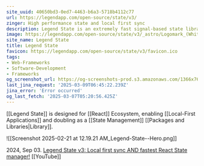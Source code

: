 ```yaml
---
site_uuid: 40650bd3-0ed7-4463-b6a3-5718b4112c77
url: https://legendapp.com/open-source/state/v3/
zinger: High performance state and local first sync
description: Legend State is an extremely fast signal-based state library with fine-grained reactivity and a powerful sync engine that works with any backend.
image: https://legendapp.com/open-source/state/v3/_astro/Logomark_(White).BFbx2HQ__ZXR6FG.svg
site_name: Legend State
title: Legend State
favicon: https://legendapp.com/open-source/state/v3/favicon.ico
tags:
- Web-Frameworks
- Software-Development
- Frameworks
og_screenshot_url: https://og-screenshots-prod.s3.amazonaws.com/1366x768/80/false/15d0aa3a80b9ec3bef65a28eb8b598aec3eeedf543e25ee159661e10c83c663b.jpeg
last_jina_request: '2025-03-09T06:45:22.239Z'
jina_error: 'Error occurred'
og_last_fetch: '2025-03-07T05:20:56.425Z'
---
```


[[Legend State]] is designed for [[React]] Ecosystem, enabling [[Local-First Applications]] and doubling as a [[State Management]] [[Packages and Libraries|Library]].

![[Screenshot 2025-02-21 at 12.19.21 AM_Legend-State--Hero.png]]

2024, Sep 03. [Legend State v3: Local first sync AND fastest React State manager!](https://youtu.be/xkWvDG6uEfk?si=8EKpaV9H7z4924Jt) [[YouTube]]





